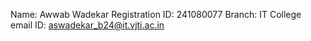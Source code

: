 Name: Awwab Wadekar
Registration ID: 241080077
Branch: IT
College email ID: aswadekar_b24@it.vjti.ac.in